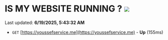 # IS MY WEBSITE RUNNING ? [![](https://img.shields.io/static/v1?label=Sponsor&message=%E2%9D%A4&logo=GitHub&color=%23fe8e86)](https://github.com/sponsors/Youssef-Lehmam)

Last updated: **6/19/2025, 5:43:32 AM**

- `GET` [https://youssefservice.me](https://youssefservice.me) - **Up** (155ms)
